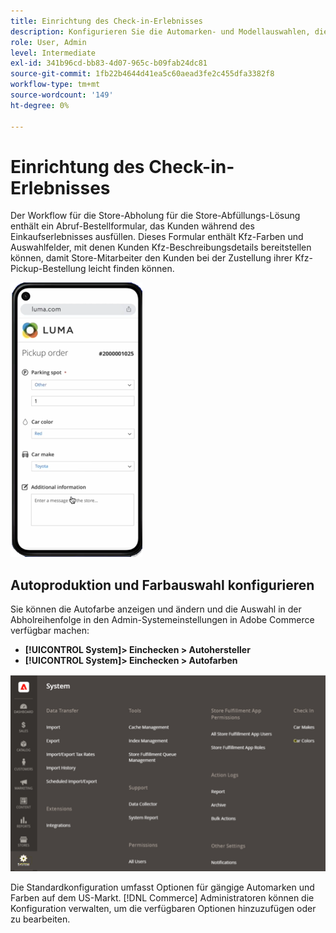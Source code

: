 ```yaml
---
title: Einrichtung des Check-in-Erlebnisses
description: Konfigurieren Sie die Automarken- und Modellauswahlen, die verfügbar sind, um Kunden beim Ausfüllen des Formulars zur Abholung von Bestellungen zu unterstützen.
role: User, Admin
level: Intermediate
exl-id: 341b96cd-bb83-4d07-965c-b09fab24dc81
source-git-commit: 1fb22b4644d41ea5c60aead3fe2c455dfa3382f8
workflow-type: tm+mt
source-wordcount: '149'
ht-degree: 0%

---
```


# Einrichtung des Check-in-Erlebnisses

Der Workflow für die Store-Abholung für die Store-Abfüllungs-Lösung enthält ein Abruf-Bestellformular, das Kunden während des Einkaufserlebnisses ausfüllen. Dieses Formular enthält Kfz-Farben und Auswahlfelder, mit denen Kunden Kfz-Beschreibungsdetails bereitstellen können, damit Store-Mitarbeiter den Kunden bei der Zustellung ihrer Kfz-Pickup-Bestellung leicht finden können.

![[!DNL Check-In Experience Car Make] und [!DNL Model] Einstellungen für die Cursor-Auswahl](assets/checkin-system-settings-car-options.png)

## Autoproduktion und Farbauswahl konfigurieren

Sie können die Autofarbe anzeigen und ändern und die Auswahl in der Abholreihenfolge in den Admin-Systemeinstellungen in Adobe Commerce verfügbar machen:

- **[!UICONTROL System]> Einchecken > Autohersteller**
- **[!UICONTROL System]> Einchecken > Autofarben**

![[!DNL Check-In Experience system configuration for curbside pickup]](assets/check-in-experience-system-config.png)

Die Standardkonfiguration umfasst Optionen für gängige Automarken und Farben auf dem US-Markt. [!DNL Commerce] Administratoren können die Konfiguration verwalten, um die verfügbaren Optionen hinzuzufügen oder zu bearbeiten.
